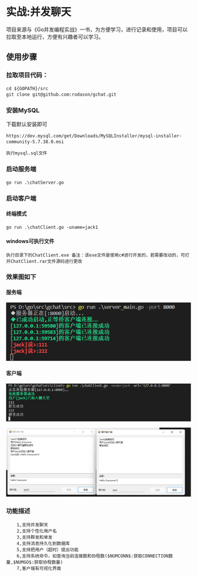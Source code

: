 # 实战:并发聊天

项目来源与《Go并发编程实战》一书，为方便学习，进行记录和使用，项目可以拉取至本地运行，方便有兴趣者可以学习。

## 使用步骤

### 拉取项目代码：

```
cd ${GOPATH}/src
git clone git@github.com:rodason/gchat.git
```

### 安装MySQL

下载默认安装即可

```
https://dev.mysql.com/get/Downloads/MySQLInstaller/mysql-installer-community-5.7.38.0.msi
```

`执行mysql.sql文件`

### 启动服务端

`go run .\chatServer.go`

### 启动客户端

#### 终端模式

`go run .\chatClient.go -uname=jack1`

#### windows可执行文件

``执行目录下的ChatClient.exe 备注：该exe文件是使用c#进行开发的，若需要改动的，可打开ChatClient.rar文件源码进行更改``

### 效果图如下

#### 服务端

![1657349357190](image/README/1657349357190.png)

#### 客户端

![1657349374744](image/README/1657349374744.png)

![1657347827215](image/README/1657347827215.png)

### 功能描述

```
    1,支持并发聊天
    2,支持个性化用户名
    3,支持群发和单发
    4,支持消息持久化到数据库
    5,支持把用户（超时）提出功能
    6,支持系统命令，如查询当前连接数和协程数($NUMCONN$:获取CONNECTION数量,$NUMGO$:获取协程数量)
    7,客户端有可视化界面
```
